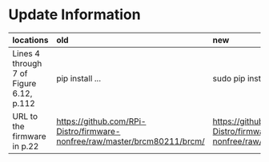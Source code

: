 # Update Information

|locations|old|new|comments|detectors|
|:--|:--|:--|:--|:--|
|Lines 4 through 7 of Figure 6.12, p.112|pip install ... |sudo pip install ...||Y.A|
|URL to the firmware in p.22|https://github.com/RPi-Distro/firmware-nonfree/raw/master/brcm80211/brcm/ | https://github.com/RPi-Distro/firmware-nonfree/raw/master/brcm/ | | [this page](https://wiki.ubuntu.com/ARM/RaspberryPi#Wifi_firmware) |
